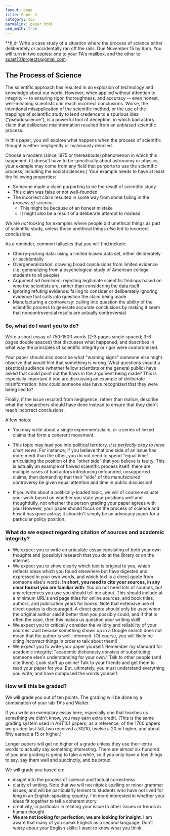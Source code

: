 ```yaml
---
layout: page
title: Paper 2
category: top
permalink: paper.html 
use_math: true
---
```


**tl;dr Write a case study of a situation where the process of science either deliberately or accidentally ran off the rails. 
Due November 15 by 9pm. You will turn in two copies: one to your TA's mailbox, and the other to <suast101projects@gmail.com>. 

## The Process of Science 

The scientific approach has resulted in an explosion of technology and knowledge about our world. However, when applied without attention to integrity -- to ensuring rigor, thoroughness, and accuracy -- even honest, well-meaning scientists
can reach incorrect conclusions. Worse, the intentional misapplication of the scientific method, or the use of the trappings of scientific study to lend credence to a spurious idea ("pseudoscience"), is a powerful tool of deception, in which
bad actors claim that deliberate misinformation resulted from an unbiased scientific process.

In this paper, you will explore what happens when the process of scientific thought is either negligently or maliciously derailed.

Choose a modern (since 1875 or thereabouts) phenomenon in which this happened. (It doesn't have to be specifically about astronomy or physics; your example may come from any field that purports to use the scientific process, including the social sciences.) 
Your example needs to have at least the following properties:

* Someone made a claim purporting to be the result of scientific study
* This claim was false or not well-founded
* The incorrect claim resulted in some way from some failing in the *process of science*.
  * This might be because of an honest mistake
  * It might also be a result of a deliberate attempt to mislead

We are *not* looking for examples where people did unethical things as part of scientific study, unless those unethical things *also* 
led to incorrect conclusions.

As a reminder, common fallacies that you will find include:

* Cherry-picking data: using a limited biased data set, either deliberately or accidentally
* Overgeneralization: drawing broad conclusions from limited evidence (i.e. generalizing from a psychological study of American college students to all people)
* Argument *ad hominem*: rejecting legitimate scientific findings based on who the scientists are, rather than considering the data itself
* Ignoring refuting evidence: failing to consider or deliberately ignoring evidence that calls into question the claim being made
* Manufacturing a controversy: calling into question the ability of the scientific process to generate accurate conclusions by making it seem that noncontroversial results are actually controversial

### So, what do I want you to do?

Write a short essay of 750-1500 words (2-3 pages single spaced; 3-6 pages double spaced) that discusses what happened, and describes in what way the principles of scientific integrity or rigor were compromised.

Your paper should also describe what "warning signs" someone else might observe that would hint that something is wrong. 
What questions should a skeptical audience (whether fellow scientists or the general public) have asked that could point 
out the flaws in the argument being made? This is especially important if you are discussing an example of 
deliberate misinformation: how could someone else have recognized that they were being lied to?

Finally, if the issue resulted from negligence, rather than malice, describe what the researchers should have 
done instead to ensure that they didn't reach incorrect conclusions.

A few notes:

* You may write about a single experiment/claim, or a series of linked claims that form a coherent movement.

* This topic may lead you into political territory. *It is perfectly okay to have clear views*. For instance, if you believe 
that one side of an issue has more merit than the other, you do not need to spend "equal time" articulating the 
position of the "other side" that you believe is faulty. This is actually an example of flawed scientific process itself: 
there are multiple cases of bad actors introducing unfounded, unsupported claims, then demanding that their "side" of the
manufactured controversy be given equal attention and time in public discussion!

* If you write about a politically-loaded topic, we will of course evaluate your work based on whether you 
state your positions well and thoughtfully, not whether the person grading your paper agrees with you! However, your
paper should focus on the process of science and how it has gone astray; it shouldn't simply be an advocacy paper 
for a particular policy position.


### What do we expect regarding citation of sources and academic integrity?

* We expect you to write an articulate essay consisting of both your own thoughts and (possibly) research that you do at the library or on the internet.
* We expect you to show clearly which text is original to you, which reflects ideas which you found elsewhere but have digested and expressed in your own words, and which text is a direct quote from someone else's words. **In short, you need to cite your sources, in any clear format you are familiar with**.
You do not need lots of sources, but any references you use you should tell me about.
This should include at a minimum URL's and page titles for online sources, and book titles, authors, and publication years for books. 
Note that extensive use of direct quotes is discouraged. A direct quote should only be used when the original author said it better than you possibly could, and if that is
often the case, then this makes us question your writing skill!
* We expect you to critically consider the validity and reliability of your sources. Just becuse something shows up in a Google search does not mean that the author is well-informed.
(Of course, you will likely be citing *incorrect* things in order to talk about them!) 
* We expect you to write your paper yourself. Remember my standard for academic integrity: "academic dishonesty consists of substituting someone else's understanding for your own." 
Talk to other people (and cite them). Look stuff up online! Talk to your friends and get them to read your paper for you!
But, ultimately, you must understand everything you write, and have composed the words yourself.

### How will this be graded?

We will grade you out of ten points. The grading will be done by a combination of your lab TA's and Walter. 

If you write an exemplary essay here, especially one that teaches us something we didn't know, you may earn extra credit.
(This is the same grading system used in AST101 papers; as a reference, of the 1700 papers we graded last fall, two received a 30/10, 
twelve a 20 or higher, and about fifty earned a 15 or higher.)

 Longer papers will get no higher of a grade
unless they use their extra words to actually say something interesting. There are almost six hundred of you and grading is going to take a while, so if you only have a few things to say, say them well and succinctly, and be proud.

We will grade you based on:

* insight into the process of science and factual correctness
* clarity of writing. Note that we will not nitpick spelling or minor grammar issues, and will be particularly lenient to students who have not lived for long in an English-speaking country. I'm more interested in whether your ideas fit together to tell a coherent story.
* creativity, in particular in relating your issue to other issues or trends in human thought 
* **We are not looking for perfection; we are looking for insight**. I am aware that many of you speak English as a second language. Don't worry about your English skills; I want to know what you think.
